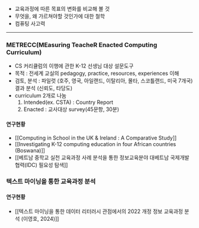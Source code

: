 * 교육과정에 따른 목표의 변화를 비교해 볼 것
* 무엇을, 왜 가르쳐야할 것인가에 대한 철학
* 컴퓨팅 사고력
---
### METRECC(MEasuring TeacheR Enacted Computing Curriculum)
* CS 커리큘럼의 이행에 관한 K-12 선생님 대상 설문도구
* 목적 : 전세계 교실의 pedagogy, practice, resources, experiences 이해
* 검토, 분석 : 파일럿 (호주, 영국, 아일랜드, 이탈리아, 몰타, 스코틀랜드, 미국 7개국) 결과 분석 (신뢰도, 타당도)
* curriculum 2개로 나눔 
	1. Intended(ex. CSTA) : Country Report
	2. Enacted : 교사대상 survey(45문항, 30분)
#### 연구현황
* [[Computing in School in the UK & Ireland : A Comparative Study]]
* [[Investigating K-12 computing education in four African countries (Boswana)]]
* [[베트남 중학교 실천 교육과정 사례 분석을 통한 정보교육분야 대베트남 국제개발협력(IDC) 필요성 탐색]]

### 텍스트 마이닝을 통한 교육과정 분석
#### 연구현황
* [[텍스트 마이닝을 통한 데이터 리터러시 관점에서의 2022 개정 정보 교육과정 분석 (이영호, 2024)]]